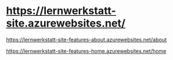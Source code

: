 # https://lernwerkstatt-site.azurewebsites.net/

https://lernwerkstatt-site-features-about.azurewebsites.net/about

https://lernwerkstatt-site-features-home.azurewebsites.net/home

